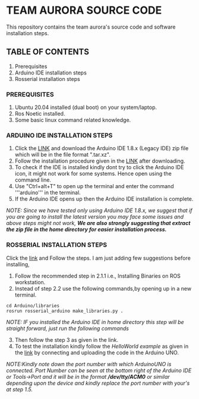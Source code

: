 # TEAM AURORA SOURCE CODE
This repository contains the team aurora's source code and software installation steps.
## TABLE OF CONTENTS
1. Prerequisites
2. Arduino IDE installation steps
3. Rosserial installation steps
### PREREQUISITES
1. Ubuntu 20.04 installed (dual boot) on your system/laptop.
2. Ros Noetic installed.
3. Some basic linux command related knowledge.
### ARDUINO IDE INSTALLATION STEPS
1. Click the [LINK](https://www.arduino.cc/en/software) and download the Arduino IDE 1.8.x (Legacy IDE) zip file which will be in the file format ".tar.xz".
2. Follow the installation procedure given in the [LINK](https://docs.arduino.cc/software/ide-v1/tutorials/Linux) after downloading.
3. To check if the IDE is installed kindly dont try to click the Arduino IDE icon, it might not work for some systems. Hence open using the command line.
4. Use "Ctrl+alt+T" to open up the terminal and enter the command '''arduino''' in the terminal.
5. If the Arduino IDE opens up then the Arduino IDE installation is complete.

*NOTE: Since we have tested only using Arduino IDE 1.8.x, we suggest that if you are going to install the latest version you may face some issues and above steps might not work, **We are also strongly suggesting that extract the zip file in the home directory for easier installation process.***

### ROSSERIAL INSTALLATION STEPS
Click the [link](http://wiki.ros.org/rosserial_arduino/Tutorials/Arduino%20IDE%20Setup) and Follow the steps. I am just adding few suggestions before installing,
1. Follow the recommended step in 2.1.1 i.e., Installing Binaries on ROS workstation.
2. Instead of step 2.2 use the following commands,by opening up in a new terminal.

```
cd Arduino/libraries
rosrun rosserial_arduino make_libraries.py .
```
*NOTE: IF you installed the Arduino IDE in home directory this step will be straight forward, just run the following commands*

3. Then follow the step 3 as given in the link.
4. To test the installation kindly follow the *HelloWorld example* as given in the [link](http://wiki.ros.org/rosserial_arduino/Tutorials/Hello%20World) by connecting and uploading the code in the Arduino UNO.

*NOTE:Kindly note down the port number with which ArduinoUNO is connected. Port Number can be seen at the bottom right of the Arduino IDE or Tools->Port and it will be in the format **/dev/tty/ACM0** or similar depending upon the device and kindly replace the port number with your's at step 1.5.*
